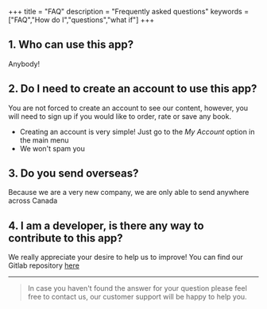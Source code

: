 +++
title = "FAQ"
description = "Frequently asked questions"
keywords = ["FAQ","How do I","questions","what if"]
+++

## 1. Who can use this app?

Anybody! 

## 2. Do I need to create an account to use this app?

You are not forced to create an account to see our content, however, you will need to sign up if you would like to order, rate or save any book.

* Creating an account is very simple! Just go to the *My Account* option in the main menu
* We won't spam you

## 3. Do you send overseas?

Because we are a very new company, we are only able to send anywhere across Canada

## 4. I am a developer, is there any way to contribute to this app?

We really appreciate your desire to help us to improve! You can find our Gitlab repository [here](https://code.cs.umanitoba.ca/comp3350-winter2019/schrodingers-library)

---

> In case you haven't found the answer for your question please feel free to contact us, our customer support will be happy to help you.

